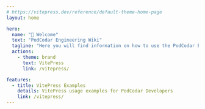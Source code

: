 ```yaml
---
# https://vitepress.dev/reference/default-theme-home-page
layout: home

hero:
  name: "👋 Welcome"
  text: "PodCodar Engineering Wiki"
  tagline: "Here you will find information on how to use the PodCodar Engineering tools and services."
  actions:
    - theme: brand
      text: VitePress
      link: /vitepress/

features:
  - title: VitePress Examples
    details: VitePress usage examples for PodCodar Developers
    link: /vitepress/
---
```

